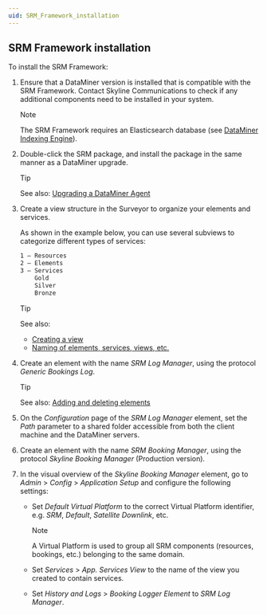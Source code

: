 ```yaml
---
uid: SRM_Framework_installation
---
```


## SRM Framework installation

To install the SRM Framework:

1. Ensure that a DataMiner version is installed that is compatible with the SRM Framework. Contact Skyline Communications to check if any additional components need to be installed in your system.

    > [!NOTE]
    > The SRM Framework requires an Elasticsearch database (see [DataMiner Indexing Engine](xref:DataMiner_Indexing_Engine)).

2. Double-click the SRM package, and install the package in the same manner as a DataMiner upgrade.

    > [!TIP]
    > See also:
    > [Upgrading a DataMiner Agent](xref:Upgrading_a_DataMiner_Agent)

3. Create a view structure in the Surveyor to organize your elements and services.

    As shown in the example below, you can use several subviews to categorize different types of services:

    ```txt
    1 – Resources
    2 – Elements
    3 – Services
        Gold
        Silver
        Bronze
    ```

    > [!TIP]
    > See also:
    > - [Creating a view](xref:Managing_views#creating-a-view)
    > - [Naming of elements, services, views, etc.](xref:NamingConventions#naming-of-elements-services-views-etc)

4. Create an element with the name *SRM Log Manager*, using the protocol *Generic Bookings Log*.

    > [!TIP]
    > See also:
    > [Adding and deleting elements](xref:Adding_and_deleting_elements)

5. On the *Configuration* page of the *SRM Log Manager* element, set the *Path* parameter to a shared folder accessible from both the client machine and the DataMiner servers.

6. Create an element with the name *SRM Booking Manager*, using the protocol *Skyline Booking Manager* (Production version).

7. In the visual overview of the *Skyline Booking Manager* element, go to *Admin* > *Config* > *Application Setup* and configure the following settings:

    - Set *Default Virtual Platform* to the correct Virtual Platform identifier, e.g. *SRM*, *Default*, *Satellite Downlink*, etc.

        > [!NOTE]
        > A Virtual Platform is used to group all SRM components (resources, bookings, etc.) belonging to the same domain.

    - Set *Services* > *App. Services View* to the name of the view you created to contain services.

    - Set *History and Logs* > *Booking Logger Element* to *SRM Log Manager*.
